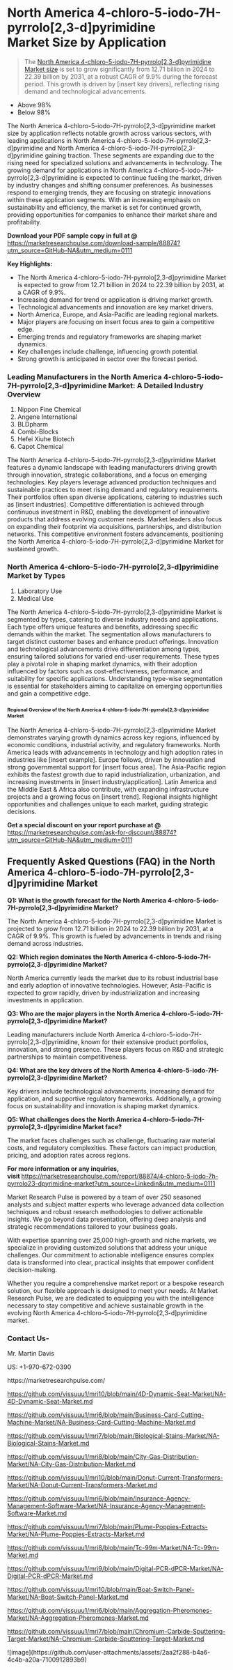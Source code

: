 <h1>North America 4-chloro-5-iodo-7H-pyrrolo[2,3-d]pyrimidine Market&nbsp;Size by Application</h1><blockquote><p>The <a href="https://marketresearchpulse.com/download-sample/88874?utm_source=GitHub-NA&amp;utm_medium=0111">North America 4-chloro-5-iodo-7H-pyrrolo[2,3-d]pyrimidine Market size</a> is set to grow significantly from 12.71 billion in 2024 to 22.39 billion by 2031, at a robust CAGR of 9.9% during the forecast period. This growth is driven by [insert key drivers], reflecting rising demand and technological advancements.</p></blockquote><ul><li>Above 98%<li> Below 98%</li></ul><p>The North America 4-chloro-5-iodo-7H-pyrrolo[2,3-d]pyrimidine market size by application reflects notable growth across various sectors, with leading applications in North America 4-chloro-5-iodo-7H-pyrrolo[2,3-d]pyrimidine and North America 4-chloro-5-iodo-7H-pyrrolo[2,3-d]pyrimidine gaining traction. These segments are expanding due to the rising need for specialized solutions and advancements in technology. The growing demand for applications in North America 4-chloro-5-iodo-7H-pyrrolo[2,3-d]pyrimidine is expected to continue fueling the market, driven by industry changes and shifting consumer preferences. As businesses respond to emerging trends, they are focusing on strategic innovations within these application segments. With an increasing emphasis on sustainability and efficiency, the market is set for continued growth, providing opportunities for companies to enhance their market share and profitability.</p><p><strong>Download your PDF sample copy in full at @ </strong><a href="https://marketresearchpulse.com/download-sample/88874?utm_source=GitHub-NA&amp;utm_medium=0111">https://marketresearchpulse.com/download-sample/88874?utm_source=GitHub-NA&amp;utm_medium=0111</a></p><p><strong>Key Highlights: </strong></p><ul><li>The North America 4-chloro-5-iodo-7H-pyrrolo[2,3-d]pyrimidine Market is expected to grow from 12.71 billion in 2024 to 22.39 billion by 2031, at a CAGR of 9.9%.</li><li>Increasing demand for trend or application is driving market growth.</li><li>Technological advancements and innovation are key market drivers.</li><li>North America, Europe, and Asia-Pacific are leading regional markets.</li><li>Major players are focusing on insert focus area to gain a competitive edge.</li><li>Emerging trends and regulatory frameworks are shaping market dynamics.</li><li>Key challenges include challenge, influencing growth potential.</li><li>Strong growth is anticipated in sector over the forecast period.</li></ul><h3>Leading Manufacturers in the North America 4-chloro-5-iodo-7H-pyrrolo[2,3-d]pyrimidine Market: A Detailed Industry Overview</h3><ol><li>Nippon Fine Chemical</li><li>Angene International</li><li>BLDpharm</li><li>Combi-Blocks</li><li>Hefei Xiuhe Biotech</li><li>Capot Chemical</li></ol><div class="flex max-w-full flex-col flex-grow"><div class="min-h-8 text-message flex w-full flex-col items-end gap-2 whitespace-normal break-words [.text-message+&amp;]:mt-5" dir="auto" data-message-author-role="assistant" data-message-id="fd8432e4-4910-450d-b182-61b7bfb0a01f" data-message-model-slug="gpt-4o"><div class="flex w-full flex-col gap-1 empty:hidden first:pt-[3px]"><div class="markdown prose w-full break-words dark:prose-invert light"><p>The North America 4-chloro-5-iodo-7H-pyrrolo[2,3-d]pyrimidine Market features a dynamic landscape with leading manufacturers driving growth through innovation, strategic collaborations, and a focus on emerging technologies. Key players leverage advanced production techniques and sustainable practices to meet rising demand and regulatory requirements. Their portfolios often span diverse applications, catering to industries such as [insert industries]. Competitive differentiation is achieved through continuous investment in R&amp;D, enabling the development of innovative products that address evolving customer needs. Market leaders also focus on expanding their footprint via acquisitions, partnerships, and distribution networks. This competitive environment fosters advancements, positioning the North America 4-chloro-5-iodo-7H-pyrrolo[2,3-d]pyrimidine Market for sustained growth.</p></div></div></div></div><h3>North America 4-chloro-5-iodo-7H-pyrrolo[2,3-d]pyrimidine Market by Types</h3><ol><li>Laboratory Use<li> Medical Use</li></ol><div class="flex max-w-full flex-col flex-grow"><div class="min-h-8 text-message flex w-full flex-col items-end gap-2 whitespace-normal break-words [.text-message+&amp;]:mt-5" dir="auto" data-message-author-role="assistant" data-message-id="084470be-0bb7-4664-bddf-5156b4f41249" data-message-model-slug="gpt-4o-mini"><div class="flex w-full flex-col gap-1 empty:hidden first:pt-[3px]"><div class="markdown prose w-full break-words dark:prose-invert light"><p>The North America 4-chloro-5-iodo-7H-pyrrolo[2,3-d]pyrimidine Market is segmented by types, catering to diverse industry needs and applications. Each type offers unique features and benefits, addressing specific demands within the market. The segmentation allows manufacturers to target distinct customer bases and enhance product offerings. Innovation and technological advancements drive differentiation among types, ensuring tailored solutions for varied end-user requirements. These types play a pivotal role in shaping market dynamics, with their adoption influenced by factors such as cost-effectiveness, performance, and suitability for specific applications. Understanding type-wise segmentation is essential for stakeholders aiming to capitalize on emerging opportunities and gain a competitive edge.</p></div></div></div></div><h3><span style="font-size: 11px;">Regional Overview of the North America 4-chloro-5-iodo-7H-pyrrolo[2,3-d]pyrimidine Market</span></h3><div class="flex max-w-full flex-col flex-grow"><div class="min-h-8 text-message flex w-full flex-col items-end gap-2 whitespace-normal break-words [.text-message+&amp;]:mt-5" dir="auto" data-message-author-role="assistant" data-message-id="e9038762-ce64-4e30-91c9-9bd413514231" data-message-model-slug="gpt-4o-mini"><div class="flex w-full flex-col gap-1 empty:hidden first:pt-[3px]"><div class="markdown prose w-full break-words dark:prose-invert light"><p>The North America 4-chloro-5-iodo-7H-pyrrolo[2,3-d]pyrimidine Market demonstrates varying growth dynamics across key regions, influenced by economic conditions, industrial activity, and regulatory frameworks. North America leads with advancements in technology and high adoption rates in industries like [insert example]. Europe follows, driven by innovation and strong governmental support for [insert focus area]. The Asia-Pacific region exhibits the fastest growth due to rapid industrialization, urbanization, and increasing investments in [insert industry/application]. Latin America and the Middle East &amp; Africa also contribute, with expanding infrastructure projects and a growing focus on [insert trend]. Regional insights highlight opportunities and challenges unique to each market, guiding strategic decisions.</p></div></div></div></div><p><strong>Get a special discount on your report purchase at @ </strong><a href="https://marketresearchpulse.com/ask-for-discount/88874?utm_source=GitHub-NA&amp;utm_medium=0111">https://marketresearchpulse.com/ask-for-discount/88874?utm_source=GitHub-NA&amp;utm_medium=0111</a></p><h2>Frequently Asked Questions (FAQ) in the North America 4-chloro-5-iodo-7H-pyrrolo[2,3-d]pyrimidine Market</h2><p><strong>Q1: What is the growth forecast for the North America 4-chloro-5-iodo-7H-pyrrolo[2,3-d]pyrimidine Market?</strong></p><p>The North America 4-chloro-5-iodo-7H-pyrrolo[2,3-d]pyrimidine Market is projected to grow from 12.71 billion in 2024 to 22.39 billion by 2031, at a CAGR of 9.9%. This growth is fueled by advancements in trends and rising demand across industries.</p><p><strong>Q2: Which region dominates the North America 4-chloro-5-iodo-7H-pyrrolo[2,3-d]pyrimidine Market?</strong></p><p>North America currently leads the market due to its robust industrial base and early adoption of innovative technologies. However, Asia-Pacific is expected to grow rapidly, driven by industrialization and increasing investments in application.</p><p><strong>Q3: Who are the major players in the North America 4-chloro-5-iodo-7H-pyrrolo[2,3-d]pyrimidine Market?</strong></p><p>Leading manufacturers include North America 4-chloro-5-iodo-7H-pyrrolo[2,3-d]pyrimidine, known for their extensive product portfolios, innovation, and strong presence. These players focus on R&amp;D and strategic partnerships to maintain competitiveness.</p><p><strong>Q4: What are the key drivers of the North America 4-chloro-5-iodo-7H-pyrrolo[2,3-d]pyrimidine Market?</strong></p><p>Key drivers include technological advancements, increasing demand for application, and supportive regulatory frameworks. Additionally, a growing focus on sustainability and innovation is shaping market dynamics.</p><p><strong>Q5: What challenges does the North America 4-chloro-5-iodo-7H-pyrrolo[2,3-d]pyrimidine Market face?</strong></p><p>The market faces challenges such as challenge, fluctuating raw material costs, and regulatory complexities. These factors can impact production, pricing, and adoption rates across regions.</p><p><strong>For more information or any inquiries, visit&nbsp;</strong><a href="https://marketresearchpulse.com/report/88874/4-chloro-5-iodo-7h-pyrrolo23-dpyrimidine-market?utm_source=Linkedin&utm_medium=0111">https://marketresearchpulse.com/report/88874/4-chloro-5-iodo-7h-pyrrolo23-dpyrimidine-market?utm_source=Linkedin&utm_medium=0111</a></p><p>Market Research Pulse is powered by a team of over 250 seasoned analysts and subject matter experts who leverage advanced data collection techniques and robust research methodologies to deliver actionable insights. We go beyond data presentation, offering deep analysis and strategic recommendations tailored to your business goals.</p><p>With expertise spanning over 25,000 high-growth and niche markets, we specialize in providing customized solutions that address your unique challenges. Our commitment to actionable intelligence ensures complex data is transformed into clear, practical insights that empower confident decision-making.</p><p>Whether you require a comprehensive market report or a bespoke research solution, our flexible approach is designed to meet your needs. At Market Research Pulse, we are dedicated to equipping you with the intelligence necessary to stay competitive and achieve sustainable growth in the evolving North America 4-chloro-5-iodo-7H-pyrrolo[2,3-d]pyrimidine market.</p><h3><strong>Contact Us-</strong></h3><p>Mr. Martin Davis</p><p>US: +1-970-672-0390</p><p>https://marketresearchpulse.com/</p><p><a href="https://github.com/vissuuu1/mri10/blob/main/4D-Dynamic-Seat-Market/NA-4D-Dynamic-Seat-Market.md">https://github.com/vissuuu1/mri10/blob/main/4D-Dynamic-Seat-Market/NA-4D-Dynamic-Seat-Market.md</a></p><p><a href="https://github.com/vissuuu1/mri6/blob/main/Business-Card-Cutting-Machine-Market/NA-Business-Card-Cutting-Machine-Market.md">https://github.com/vissuuu1/mri6/blob/main/Business-Card-Cutting-Machine-Market/NA-Business-Card-Cutting-Machine-Market.md</a></p><p><a href="https://github.com/vissuuu1/mri7/blob/main/Biological-Stains-Market/NA-Biological-Stains-Market.md">https://github.com/vissuuu1/mri7/blob/main/Biological-Stains-Market/NA-Biological-Stains-Market.md</a></p><p><a href="https://github.com/vissuuu1/mri8/blob/main/City-Gas-Distribution-Market/NA-City-Gas-Distribution-Market.md">https://github.com/vissuuu1/mri8/blob/main/City-Gas-Distribution-Market/NA-City-Gas-Distribution-Market.md</a></p><p><a href="https://github.com/vissuuu1/mri10/blob/main/Donut-Current-Transformers-Market/NA-Donut-Current-Transformers-Market.md">https://github.com/vissuuu1/mri10/blob/main/Donut-Current-Transformers-Market/NA-Donut-Current-Transformers-Market.md</a></p><p><a href="https://github.com/vissuuu1/mri6/blob/main/Insurance-Agency-Management-Software-Market/NA-Insurance-Agency-Management-Software-Market.md">https://github.com/vissuuu1/mri6/blob/main/Insurance-Agency-Management-Software-Market/NA-Insurance-Agency-Management-Software-Market.md</a></p><p><a href="https://github.com/vissuuu1/mri7/blob/main/Plume-Poppies-Extracts-Market/NA-Plume-Poppies-Extracts-Market.md">https://github.com/vissuuu1/mri7/blob/main/Plume-Poppies-Extracts-Market/NA-Plume-Poppies-Extracts-Market.md</a></p><p><a href="https://github.com/vissuuu1/mri8/blob/main/Tc-99m-Market/NA-Tc-99m-Market.md">https://github.com/vissuuu1/mri8/blob/main/Tc-99m-Market/NA-Tc-99m-Market.md</a></p><p><a href="https://github.com/vissuuu1/mri9/blob/main/Digital-PCR-dPCR-Market/NA-Digital-PCR-dPCR-Market.md">https://github.com/vissuuu1/mri9/blob/main/Digital-PCR-dPCR-Market/NA-Digital-PCR-dPCR-Market.md</a></p><p><a href="https://github.com/vissuuu1/mri10/blob/main/Boat-Switch-Panel-Market/NA-Boat-Switch-Panel-Market.md">https://github.com/vissuuu1/mri10/blob/main/Boat-Switch-Panel-Market/NA-Boat-Switch-Panel-Market.md</a></p><p><a href="https://github.com/vissuuu1/mri6/blob/main/Aggregation-Pheromones-Market/NA-Aggregation-Pheromones-Market.md">https://github.com/vissuuu1/mri6/blob/main/Aggregation-Pheromones-Market/NA-Aggregation-Pheromones-Market.md</a></p><p><a href="https://github.com/vissuuu1/mri7/blob/main/Chromium-Carbide-Sputtering-Target-Market/NA-Chromium-Carbide-Sputtering-Target-Market.md">https://github.com/vissuuu1/mri7/blob/main/Chromium-Carbide-Sputtering-Target-Market/NA-Chromium-Carbide-Sputtering-Target-Market.md</a></p>
![image](https://github.com/user-attachments/assets/2aa2f288-b4a6-4c4b-a20a-7100912893b9)
